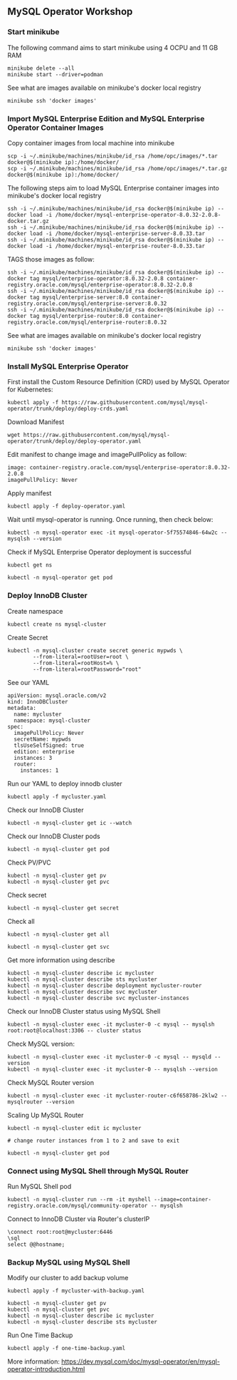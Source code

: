 ## MySQL Operator Workshop

### Start minikube
The following command aims to start minikube using 4 OCPU and 11 GB RAM
```
minikube delete --all
minikube start --driver=podman
```
See what are images available on minikube's docker local registry
```
minikube ssh 'docker images'
```
### Import MySQL Enterprise Edition and MySQL Enterprise Operator Container Images
Copy container images from local machine into minikube
```
scp -i ~/.minikube/machines/minikube/id_rsa /home/opc/images/*.tar docker@$(minikube ip):/home/docker/
scp -i ~/.minikube/machines/minikube/id_rsa /home/opc/images/*.tar.gz docker@$(minikube ip):/home/docker/
```
The following steps aim to load MySQL Enterprise container images into minikube's docker local registry
```
ssh -i ~/.minikube/machines/minikube/id_rsa docker@$(minikube ip) -- docker load -i /home/docker/mysql-enterprise-operator-8.0.32-2.0.8-docker.tar.gz
ssh -i ~/.minikube/machines/minikube/id_rsa docker@$(minikube ip) -- docker load -i /home/docker/mysql-enterprise-server-8.0.33.tar
ssh -i ~/.minikube/machines/minikube/id_rsa docker@$(minikube ip) -- docker load -i /home/docker/mysql-enterprise-router-8.0.33.tar
```
TAGS those images as follow:
```
ssh -i ~/.minikube/machines/minikube/id_rsa docker@$(minikube ip) -- docker tag mysql/enterprise-operator:8.0.32-2.0.8 container-registry.oracle.com/mysql/enterprise-operator:8.0.32-2.0.8
ssh -i ~/.minikube/machines/minikube/id_rsa docker@$(minikube ip) -- docker tag mysql/enterprise-server:8.0 container-registry.oracle.com/mysql/enterprise-server:8.0.32
ssh -i ~/.minikube/machines/minikube/id_rsa docker@$(minikube ip) -- docker tag mysql/enterprise-router:8.0 container-registry.oracle.com/mysql/enterprise-router:8.0.32
```
See what are images available on minikube's docker local registry
```
minikube ssh 'docker images'
```
### Install MySQL Enterprise Operator
First install the Custom Resource Definition (CRD) used by MySQL Operator for Kubernetes: 
```
kubectl apply -f https://raw.githubusercontent.com/mysql/mysql-operator/trunk/deploy/deploy-crds.yaml
```
Download Manifest
```
wget https://raw.githubusercontent.com/mysql/mysql-operator/trunk/deploy/deploy-operator.yaml
```
Edit manifest to change image and imagePullPolicy as follow:
```
image: container-registry.oracle.com/mysql/enterprise-operator:8.0.32-2.0.8
imagePullPolicy: Never
```
Apply manifest
```
kubectl apply -f deploy-operator.yaml
```
Wait until mysql-operator is running. Once running, then check below:
```
kubectl -n mysql-operator exec -it mysql-operator-5f75574846-64w2c -- mysqlsh --version
```
Check if MySQL Enterprise Operator deployment is successful
```
kubectl get ns

kubectl -n mysql-operator get pod
```
### Deploy InnoDB Cluster
Create namespace
```
kubectl create ns mysql-cluster
```
Create Secret
```
kubectl -n mysql-cluster create secret generic mypwds \
        --from-literal=rootUser=root \
        --from-literal=rootHost=% \
        --from-literal=rootPassword="root"
```
See our YAML
```
apiVersion: mysql.oracle.com/v2
kind: InnoDBCluster
metadata:
  name: mycluster
  namespace: mysql-cluster
spec:
  imagePullPolicy: Never
  secretName: mypwds
  tlsUseSelfSigned: true
  edition: enterprise
  instances: 3
  router:
    instances: 1
```
Run our YAML to deploy innodb cluster
```
kubectl apply -f mycluster.yaml
```
Check our InnoDB Cluster
```
kubectl -n mysql-cluster get ic --watch
```
Check our InnoDB Cluster pods
```
kubectl -n mysql-cluster get pod
```
Check PV/PVC
```
kubectl -n mysql-cluster get pv
kubectl -n mysql-cluster get pvc
```
Check secret
```
kubectl -n mysql-cluster get secret
```
Check all
```
kubectl -n mysql-cluster get all

kubectl -n mysql-cluster get svc
```
Get more information using describe
```
kubectl -n mysql-cluster describe ic mycluster
kubectl -n mysql-cluster describe sts mycluster
kubectl -n mysql-cluster describe deployment mycluster-router
kubectl -n mysql-cluster describe svc mycluster
kubectl -n mysql-cluster describe svc mycluster-instances

```
Check our InnoDB Cluster status using MySQL Shell
```
kubectl -n mysql-cluster exec -it mycluster-0 -c mysql -- mysqlsh root:root@localhost:3306 -- cluster status
```
Check MySQL version:
```
kubectl -n mysql-cluster exec -it mycluster-0 -c mysql -- mysqld --version
kubectl -n mysql-cluster exec -it mycluster-0 -- mysqlsh --version
```
Check MySQL Router version
```
kubectl -n mysql-cluster exec -it mycluster-router-c6f658786-2klw2 -- mysqlrouter --version
```
Scaling Up MySQL Router
```
kubectl -n mysql-cluster edit ic mycluster

# change router instances from 1 to 2 and save to exit

kubectl -n mysql-cluster get pod
```
### Connect using MySQL Shell through MySQL Router
Run MySQL Shell pod
```
kubectl -n mysql-cluster run --rm -it myshell --image=container-registry.oracle.com/mysql/community-operator -- mysqlsh
```
Connect to InnoDB Cluster via Router's clusterIP
```
\connect root:root@mycluster:6446
\sql
select @@hostname;
```
### Backup MySQL using MySQL Shell
Modify our cluster to add backup volume
```
kubectl apply -f mycluster-with-backup.yaml

kubectl -n mysql-cluster get pv
kubectl -n mysql-cluster get pvc
kubectl -n mysql-cluster describe ic mycluster
kubectl -n mysql-cluster describe sts mycluster
```
Run One Time Backup
```
kubectl apply -f one-time-backup.yaml
```
More information: https://dev.mysql.com/doc/mysql-operator/en/mysql-operator-introduction.html

